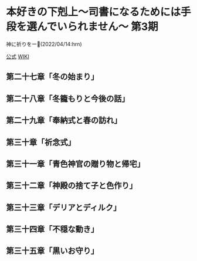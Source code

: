 # 本好きの下剋上～司書になるためには手段を選んでいられません～ 第3期

神に祈りをー:shrug:(2022/04/14:hrn)

[公式](http://booklove-anime.jp/) 
[WIKI](https://ja.wikipedia.org/wiki/%E6%9C%AC%E5%A5%BD%E3%81%8D%E3%81%AE%E4%B8%8B%E5%89%8B%E4%B8%8A) 

## 第二十七章「冬の始まり」

## 第二十八章「冬籠もりと今後の話」

## 第二十九章「奉納式と春の訪れ」

## 第三十章「祈念式」

## 第三十一章「青色神官の贈り物と帰宅」

## 第三十二章「神殿の捨て子と色作り」

## 第三十三章「デリアとディルク」

## 第三十四章「不穏な動き」

## 第三十五章「黒いお守り」
